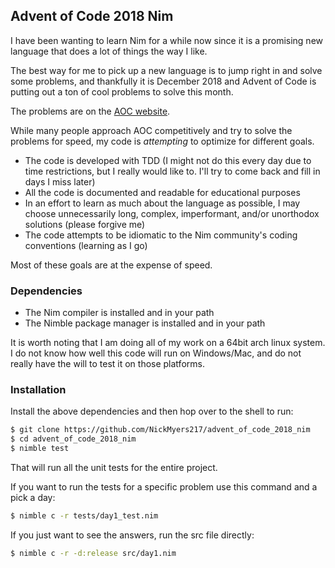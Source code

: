 ## Advent of Code 2018 Nim

I have been wanting to learn Nim for a while now since it is a promising new language that does a lot of things the way I like.

The best way for me to pick up a new language is to jump right in and solve some problems, and thankfully it is December 2018 and Advent of Code is putting out a ton of cool problems to solve this month.

The problems are on the [AOC website](https://adventofcode.com/2018/).

While many people approach AOC competitively and try to solve the problems for speed, my code is *attempting* to optimize for different goals.

- The code is developed with TDD (I might not do this every day due to time
    restrictions, but I really would like to. I'll try to come back and fill in
    days I miss later)
- All the code is documented and readable for educational purposes
- In an effort to learn as much about the language as possible, I may choose unnecessarily long, complex, imperformant, and/or unorthodox solutions (please forgive me)
- The code attempts to be idiomatic to the Nim community's coding conventions (learning as I go)

Most of these goals are at the expense of speed.

### Dependencies
 - The Nim compiler is installed and in your path
 - The Nimble package manager is installed and in your path

It is worth noting that I am doing all of my work on a 64bit arch linux system.
I do not know how well this code will run on Windows/Mac, and do not really have the will to test it on those platforms.

### Installation
Install the above dependencies and then hop over to the shell to run:

```sh
$ git clone https://github.com/NickMyers217/advent_of_code_2018_nim
$ cd advent_of_code_2018_nim
$ nimble test
```

That will run all the unit tests for the entire project.

If you want to run the tests for a specific problem use this command and a pick a day:

```sh
$ nimble c -r tests/day1_test.nim
```

If you just want to see the answers, run the src file directly:

```sh
$ nimble c -r -d:release src/day1.nim
```
